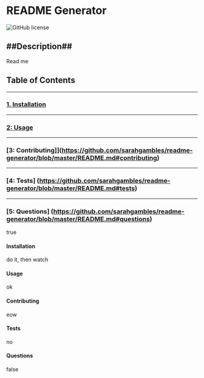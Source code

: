 # README Generator
  ![GitHub license](https://img.shields.io/badge/license-no-blue)
  ## ##Description##  
  Read me

  ## Table of Contents  
  ---
  ### [1. Installation](https://github.com/sarahgambles/readme-generator/blob/master/README.md#1-httpsgithubcomsarahgamblesreadme-generatorblobmasterreadmemdinstallation-installation)     
  ---
  ### [2: Usage](https://github.com/sarahgambles/readme-generator/blob/master/README.md#usage)   
  ---
  ### [3: Contributing]](https://github.com/sarahgambles/readme-generator/blob/master/README.md#contributing)   
  ---
  ### [4: Tests] (https://github.com/sarahgambles/readme-generator/blob/master/README.md#tests)  
  ---
  ### [5: Questions] (https://github.com/sarahgambles/readme-generator/blob/master/README.md#questions)  
  true  
  #### Installation 
  do it, then watch  
  #### Usage 
  ok  
  #### Contributing 
  eow  
  #### Tests 
  no  
  #### Questions  
  false  
